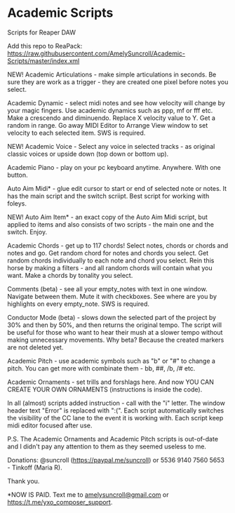 # Academic Scripts
Scripts for Reaper DAW

Add this repo to ReaPack: https://raw.githubusercontent.com/AmelySuncroll/Academic-Scripts/master/index.xml

NEW! Academic Articulations - make simple articulations in seconds. Be sure they are work as a trigger - they are created one pixel before notes you select.

Academic Dynamic - select midi notes and see how velocity will change by your magic fingers. Use academic dynamics such as ppp, mf or fff etc. Make a crescendo and diminuendo. Replace X velocity value to Y. Get a random in range. Go away MIDI Editor to Arrange View window to set velocity to each selected item. SWS is required.


NEW! Academic Voice - Select any voice in selected tracks - as original classic voices or upside down (top down or bottom up).


Academic Piano - play on your pc keyboard anytime. Anywhere. With one button.


Auto Aim Midi* - glue edit cursor to start or end of selected note or notes. It has the main script and the switch scriipt. Best script for working with foleys.


NEW! Auto Aim Item* - an exact copy of the Auto Aim Midi script, but applied to items and also consists of two scripts - the main one and the switch. Enjoy.


Academic Chords - get up to 117 chords! Select notes, chords or chords and notes and go. Get random chord for notes and chords you select. Get random chords individually to each note and chord you select. Rein this horse by making a filters - and all random chords will contain what you want. Make a chords by tonality you select.


Comments (beta) - see all your empty_notes with text in one window. Navigate between them. Mute it with checkboxes. See where are you by highlights on every empty_note. SWS is required.


Conductor Mode (beta) - slows down the selected part of the project by 30% and then by 50%, and then returns the original tempo. The script will be useful for those who want to hear their mush at a slower tempo without making unnecessary movements. Why beta? Because the created markers are not deleted yet. 


Academic Pitch - use academic symbols such as "b" or "#" to change a pitch. You can get more with combinate them - bb, ##, /b, /# etc. 


Academic Ornaments - set trills and forshlags here. And now YOU CAN CREATE YOUR OWN ORNAMENTS (instructions is inside the code).


In all (almost) scripts added instruction - call with the "i" letter. The window header text "Error" is replaced with ":(". Each script automatically switches the visibility of the CC lane to the event it is working with. Each script keep midi editor focused after use.


P.S. The Academic Ornaments and Academic Pitch scripts is out-of-date and I didn't pay any attention to them as they seemed useless to me. 


Donations: @suncroll (https://paypal.me/suncroll) or 5536 9140 7560 5653 - Tinkoff (Maria R).

Thank you.

*NOW IS PAID. Text me to amelysuncroll@gmail.com or https://t.me/yxo_composer_support.
